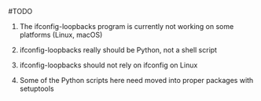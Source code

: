 #TODO

1. The ifconfig-loopbacks program is currently not working on some platforms (Linux, macOS)

1. ifconfig-loopbacks really should be Python, not a shell script

1. ifconfig-loopbacks should not rely on ifconfig on Linux

1. Some of the Python scripts here need moved into proper packages with setuptools
